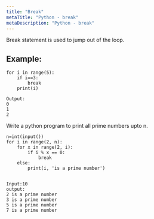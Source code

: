```yaml
---
title: "Break"
metaTitle: "Python - break"
metaDescription: "Python - break"
---
```


Break statement is used to jump out of the loop.

## Example:
```
for i in range(5):
    if i==3:
        break
    print(i)
 
Output:
0
1
2
```

Write a python program to print all prime numbers upto n.
 
```
n=int(input())
for i in range(2, n):
	for x in range(2, i):
		if i % x == 0:
			break
	else:
		print(i, 'is a prime number')
 
 
Input:10
output:
2 is a prime number
3 is a prime number
5 is a prime number
7 is a prime number
```
